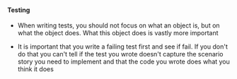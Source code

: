 #### Testing

- When writing tests, you should not focus on what an object is, but on what the object does. What this object does is vastly more important

- It is important that you write a failing test first and see if fail. If you don't do that you can't tell if the test you wrote doesn't capture the scenario story you need to implement and that the code you wrote does what you think it does
